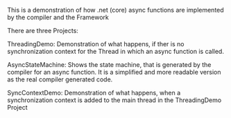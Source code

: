 This is a demonstration of how .net (core) async functions are implemented by the compiler and the Framework

There are three Projects:

ThreadingDemo:
Demonstration of what happens, if ther is no synchronization context for the Thread in which an async function is called.

AsyncStateMachine:
Shows the state machine, that is generated by the compiler for an async function.
It is a simplified and more readable version as the real compiler generated code.

SyncContextDemo:
Demonstration of what happens, when a synchronization context is added to the main thread in the ThreadingDemo Project
